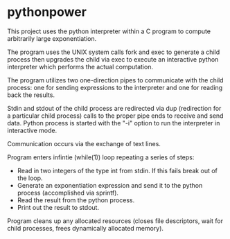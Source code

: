 # pythonpower

This project uses the python interpreter within a C program to compute arbitrarily large exponentiation.

The program uses the UNIX system calls fork and exec to generate a child process then upgrades the child via exec to execute an interactive python interpreter which performs the actual computation. 

The program utilizes two one-direction pipes to communicate with the child process: one for sending expressions to the interpreter and one for reading back the results. 

Stdin and stdout of the child process are redirected via dup (redirection for a particular child process) calls to the proper pipe ends to receive and send data. Python process is started with the "-i" option to run the interpreter in interactive mode. 

Communication occurs via the exchange of text lines. 

Program enters infintie (while(1)) loop repeating a series of steps:
  - Read in two integers of the type int from stdin. If this fails break out of the loop.
  - Generate an exponentiation expression and send it to the python process (accomplished via sprintf).
  - Read the result from the python process.
  - Print out the result to stdout.

Program cleans up any allocated resources (closes file descriptors, wait for child processes, frees dynamically allocated memory). 
